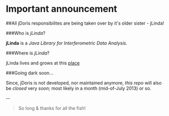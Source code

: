 Important announcement
================================

##All jDoris responsibilites are being taken over by it's older sister - jLinda!

###Who is *jLinda*? 

**jLinda** is a _Java Library for Interferometric Data Analysis_. 

###Where is *jLinda*?

jLinda lives and grows at this [place](https://github.com/ppolabs/jlinda)

###Going dark soon...

Since, jDoris is not developed, nor maintained anymore, *this repo* will also be *closed* very *soon*; most likely in a month (mid-of-July 2013) or so.

--

> So long & thanks for all the fish!
